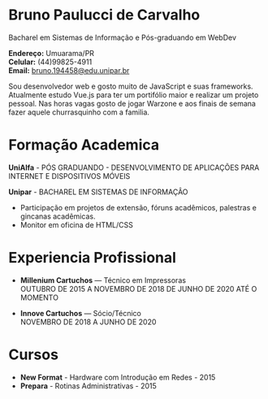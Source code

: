 # Bruno Paulucci de Carvalho
Bacharel em Sistemas de Informação e Pós-graduando em WebDev

__Endereço:__ Umuarama/PR <br/>
__Celular:__ (44)99825-4911 <br/>
__Email:__ bruno.194458@edu.unipar.br

Sou desenvolvedor web e gosto muito de JavaScript e suas frameworks. Atualmente estudo Vue.js para ter um portifólio maior e realizar um projeto pessoal. Nas horas vagas gosto de jogar Warzone e aos finais de semana fazer aquele churrasquinho com a familia.

# Formação Academica

__UniAlfa__ - PÓS GRADUANDO - DESENVOLVIMENTO DE APLICAÇÕES PARA INTERNET E DISPOSITIVOS MÓVEIS

__Unipar__ - BACHAREL EM SISTEMAS DE INFORMAÇÂO

* Participação em projetos de extensão, fóruns acadêmicos, palestras e gincanas acadêmicas. 
* Monitor em oficina de HTML/CSS

# Experiencia Profissional

* __Millenium Cartuchos__ — Técnico em Impressoras <br/>
OUTUBRO DE 2015 A NOVEMBRO DE 2018
DE JUNHO DE 2020 ATÉ O MOMENTO <br/>

* __Innove Cartuchos__ — Sócio/Técnico <br/>
NOVEMBRO DE 2018 A JUNHO DE 2020

# Cursos

* __New Format__ - Hardware com Introdução em Redes - 2015
* __Prepara__ - Rotinas Administrativas - 2015
